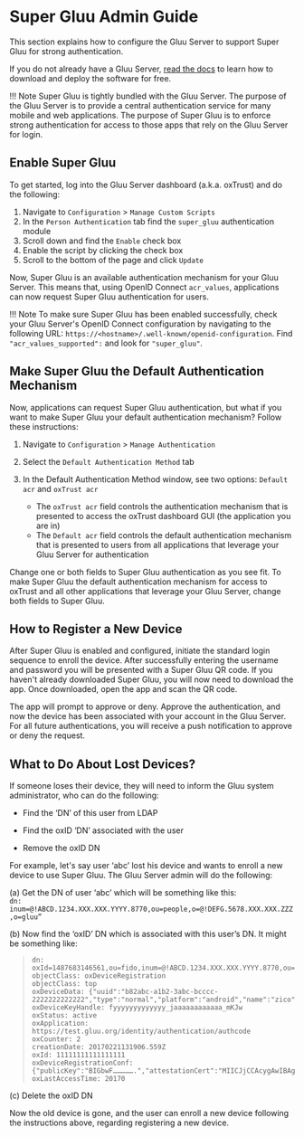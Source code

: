 # Super Gluu Admin Guide
This section explains how to configure the Gluu Server to support Super Gluu for strong authentication.

If you do not already have a Gluu Server, [read the docs](http://gluu.org/docs/ce) to learn how to download and deploy the software for free. 

!!! Note
    Super Gluu is tightly bundled with the Gluu Server. The purpose of the Gluu Server is to provide a central authentication service for many mobile and web applications. The purpose of Super Gluu is to enforce strong authentication for access to those apps that rely on the Gluu Server for login. 

## Enable Super Gluu

To get started, log into the Gluu Server dashboard (a.k.a. oxTrust) and do the following: 

1. Navigate to `Configuration` > `Manage Custom Scripts`
1. In the `Person Authentication` tab find the `super_gluu` authentication module  
1. Scroll down and find the `Enable` check box 
1. Enable the script by clicking the check box
1. Scroll to the bottom of the page and click `Update` 

Now, Super Gluu is an available authentication mechanism for your Gluu Server. This means that, using OpenID Connect `acr_values`, applications can now request Super Gluu authentication for users. 

!!! Note 
    To make sure Super Gluu has been enabled successfully, check your Gluu Server's OpenID Connect configuration by navigating to the following URL: `https://<hostname>/.well-known/openid-configuration`. Find `"acr_values_supported":` and look for `"super_gluu"`. 

## Make Super Gluu the Default Authentication Mechanism

Now, applications can request Super Gluu authentication, but what if you want to make Super Gluu your default authentication mechanism? Follow these instructions: 

1. Navigate to `Configuration` > `Manage Authentication` 
2. Select the `Default Authentication Method` tab 
3. In the Default Authentication Method window, see two options: `Default acr` and `oxTrust acr` 

    - The `oxTrust acr` field controls the authentication mechanism that is presented to access the oxTrust dashboard GUI (the application you are in)    
    - The `Default acr` field controls the default authentication mechanism that is presented to users from all applications that leverage your Gluu Server for authentication    

Change one or both fields to Super Gluu authentication as you see fit. To make Super Gluu the default authentication mechanism for access to oxTrust and all other applications that leverage your Gluu Server, change both fields to Super Gluu.  
 
## How to Register a New Device 

After Super Gluu is enabled and configured, initiate the standard login sequence to enroll the device. After successfully entering the username and password you will be presented with a Super Gluu QR code. If you haven't already downloaded Super Gluu, you will now need to download the app. Once downloaded, open the app and scan the QR code.

The app will prompt to approve or deny. Approve the authentication, and now the device has been associated with your account in the Gluu Server. For all future authentications, you will receive a push notification to approve or deny the request. 

## What to Do About Lost Devices? 

If someone loses their device, they will need to inform the Gluu system administrator, who can do the following: 
    
  - Find the ‘DN’ of this user from LDAP 
    
  - Find the oxID ‘DN’ associated with the user
    
  - Remove the oxID DN 

For example, let's say user ‘abc’ lost his device and wants to enroll a new device to use Super Gluu. The Gluu Server admin will do the following: 

(a) Get the DN of user ‘abc’ which will be something like this:   
`dn: inum=@!ABCD.1234.XXX.XXX.YYYY.8770,ou=people,o=@!DEFG.5678.XXX.XXX.ZZZ,o=gluu”`
 
(b) Now find the ‘oxID’ DN which is associated with this user’s DN. It might be something like: 

> ```
> dn: oxId=1487683146561,ou=fido,inum=@!ABCD.1234.XXX.XXX.YYYY.8770,ou=people,o=@!DEFG.5678.XXX.XXX.ZZZ,o=gluu
> objectClass: oxDeviceRegistration
> objectClass: top
> oxDeviceData: {"uuid":"b82abc-a1b2-3abc-bcccc-2222222222222","type":"normal","platform":"android","name":"zico","os_name":"kitkat","os_version":"4.4.4","push_token":"dddddddddd:aaaaaa_58_cccccc_4t_bbbbbbbbbbbbb_aaaaaaaaaaaaaa_ggggggggg"}
> oxDeviceKeyHandle: fyyyyyyyyyyyyy_jaaaaaaaaaaaa_mKJw
> oxStatus: active
> oxApplication: https://test.gluu.org/identity/authentication/authcode
> oxCounter: 2
> creationDate: 20170221131906.559Z
> oxId: 11111111111111111
> oxDeviceRegistrationConf: {"publicKey":"BIGbwF…………….","attestationCert":"MIICJjCCAcygAwIBAgKBgQDzLA-......L5ztE"}
> oxLastAccessTime: 20170
> ```

(c) Delete the oxID DN  

Now the old device is gone, and the user can enroll a new device following the instructions above, regarding registering a new device.  
